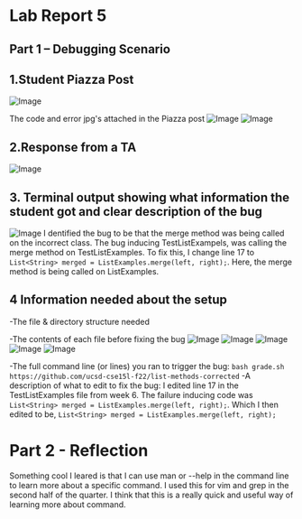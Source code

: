 # Lab Report 5
## Part 1 – Debugging Scenario


## 1.Student Piazza Post 
![Image](studentpiazzaa.jpg)


The code and error jpg's attached in the Piazza post
![Image](studenterrorcode.jpg)
![Image](studenterror.jpg)




## 2.Response from a TA 
![Image](piazza.jpg)

## 3.  Terminal output showing what information the student got and clear description of the bug
![Image](fixbug.jpg)
I dentified the bug to be that the merge method was being called on the incorrect class. The bug inducing TestListExampels, was  calling the merge method on TestListExamples. To fix this, I change line 17 to ` List<String> merged = ListExamples.merge(left, right);`. Here, the merge method is being called on ListExamples. 


## 4 Information needed about the setup
-The file & directory structure needed

-The contents of each file before fixing the bug
![Image](studenterrorcode.jpg)
![Image](grade.jpg)
![Image](list-examples-grader.jpg)
![Image](Server.jpg)
![Image](listexamples.jpg)



-The full command line (or lines) you ran to trigger the bug: `bash grade.sh https://github.com/ucsd-cse15l-f22/list-methods-corrected`
-A description of what to edit to fix the bug: I edited line 17 in the TestListExamples  file from week 6. The failure inducing code was `List<String> merged = ListExamples.merge(left, right);`. Which I then edited to be, `List<String> merged = ListExamples.merge(left, right);`

# Part 2 - Reflection 
Something cool I leared is that I can use man or --help in the command line to learn more about a specific command. I used this for vim and grep in the second half of the quarter. I think that this is a really quick and useful way of learning more about command. 
